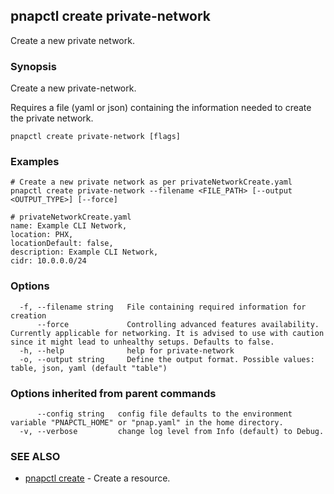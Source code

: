 ## pnapctl create private-network

Create a new private network.

### Synopsis

Create a new private-network.

Requires a file (yaml or json) containing the information needed to create the private network.

```
pnapctl create private-network [flags]
```

### Examples

```
# Create a new private network as per privateNetworkCreate.yaml
pnapctl create private-network --filename <FILE_PATH> [--output <OUTPUT_TYPE>] [--force]

# privateNetworkCreate.yaml
name: Example CLI Network,
location: PHX,
locationDefault: false,
description: Example CLI Network,
cidr: 10.0.0.0/24
```

### Options

```
  -f, --filename string   File containing required information for creation
      --force             Controlling advanced features availability. Currently applicable for networking. It is advised to use with caution since it might lead to unhealthy setups. Defaults to false.
  -h, --help              help for private-network
  -o, --output string     Define the output format. Possible values: table, json, yaml (default "table")
```

### Options inherited from parent commands

```
      --config string   config file defaults to the environment variable "PNAPCTL_HOME" or "pnap.yaml" in the home directory.
  -v, --verbose         change log level from Info (default) to Debug.
```

### SEE ALSO

* [pnapctl create](pnapctl_create.md)	 - Create a resource.

